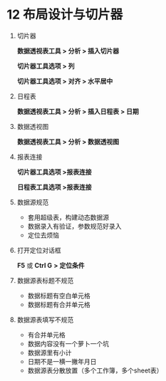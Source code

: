 # 12  布局设计与切片器

1. 切片器

    **数据透视表工具 > 分析 > 插入切片器**

   **切片器工具选项 > 列**

   **切片器工具选项 > 对齐 > 水平居中**

2. 日程表

    **数据透视表工具 > 分析 > 插入日程表 > 日期**

3. 数据透视图

    **数据透视表工具 > 分析 > 数据透视图**

4. 报表连接

   **切片器工具选项 >报表连接**

   **日程表工具选项 >报表连接**

5. 数据源规范

   - 套用超级表，构建动态数据源
   - 数据录入有验证，参数规范好录入
   - 定位去烦恼

6. 打开定位对话框

   **F5**  或  **Ctrl G**  **> 定位条件**

7. 数据源表标题不规范

   - 数据标题有空白单元格
   - 数据标题有合并单元格

8. 数据源表填写不规范

   - 有合并单元格
   - 数据内容没有一个萝卜一个坑
   - 数据源里有小计
   - 日期不是一横一撇年月日
   - 数据源表分散放置（多个工作簿，多个sheet表）